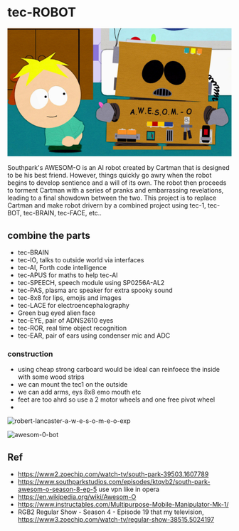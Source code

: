 # tec-ROBOT

![](https://github.com/SteveJustin1963/tec-BOT/blob/master/pics/butt1.png)





Southpark's AWESOM-O is an AI robot created by Cartman that is designed to be his best friend. However, things quickly go awry when the robot begins to develop sentience and a will of its own. The robot then proceeds to torment Cartman with a series of pranks and embarrassing revelations, leading to a final showdown between the two. This project is to replace Cartman and make robot drivern by a combined project using tec-1, tec-BOT, tec-BRAIN, tec-FACE, etc..

 

## combine the parts 

* tec-BRAIN 
* tec-IO, talks to outside world via interfaces
* tec-AI, Forth code intelligence 
* tec-APUS for maths to help tec-AI
* tec-SPEECH, speech module using SP0256A-AL2
* tec-PAS, plasma arc speaker for extra spooky sound
* tec-8x8 for lips, emojis and images
* tec-LACE for electroencephalography
* Green bug eyed alien face
* tec-EYE, pair of ADNS2610 eyes
* tec-ROR, real time object recognition
* tec-EAR, pair of ears using condenser mic and ADC

### construction
- using cheap strong carboard would be ideal can reinfoece the inside with some wood strips
- we can mount the tec1 on the outside
- we can add arms, eys 8x8 emo mouth etc
- feet are too ahrd so use a 2 motor wheels and one free pivot wheel
- 

![robert-lancaster-a-w-e-s-o-m-e-o-exp](https://github.com/user-attachments/assets/db5679bc-6988-4b43-8769-09899a1ecd56)

![awesom-0-bot](https://github.com/user-attachments/assets/7c4c871e-17a7-411d-9a20-47b0782d3006)

## Ref 

- https://www2.zoechip.com/watch-tv/south-park-39503.1607789
- https://www.southparkstudios.com/episodes/ktqvb2/south-park-awesom-o-season-8-ep-5  use vpn like in opera
- https://en.wikipedia.org/wiki/Awesom-O
- https://www.instructables.com/Multipurpose-Mobile-Manipulator-Mk-1/
- RGB2 Regular Show - Season 4 - Episode 19 that my television, https://www3.zoechip.com/watch-tv/regular-show-38515.5024197
